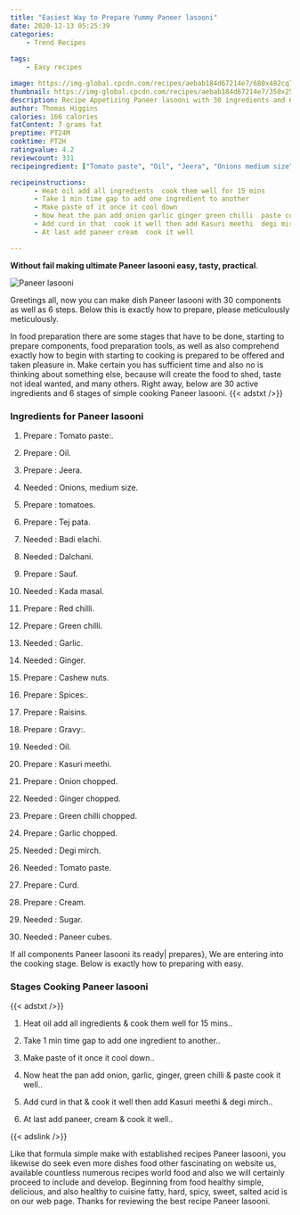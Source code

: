 ```yaml
---
title: "Easiest Way to Prepare Yummy Paneer lasooni"
date: 2020-12-13 05:25:39
categories:
    - Trend Recipes
    
tags:
    - Easy recipes

image: https://img-global.cpcdn.com/recipes/aebab184d67214e7/680x482cq70/paneer-lasooni-recipe-main-photo.jpg
thumbnail: https://img-global.cpcdn.com/recipes/aebab184d67214e7/350x250cq70/paneer-lasooni-recipe-main-photo.jpg
description: Recipe Appetizing Paneer lasooni with 30 ingredients and 6 stages of easy cooking.
author: Thomas Higgins
calories: 166 calories
fatContent: 7 grams fat
preptime: PT24M
cooktime: PT2H
ratingvalue: 4.2
reviewcount: 331
recipeingredient: ["Tomato paste", "Oil", "Jeera", "Onions medium size", "tomatoes", "Tej pata", "Badi elachi", "Dalchani", "Sauf", "Kada masal", "Red chilli", "Green chilli", "Garlic", "Ginger", "Cashew nuts", "Spices", "Raisins", "Gravy", "Oil", "Kasuri meethi", "Onion chopped", "Ginger chopped", "Green chilli chopped", "Garlic chopped", "Degi mirch", "Tomato paste", "Curd", "Cream", "Sugar", "Paneer cubes"]

recipeinstructions: 
      - Heat oil add all ingredients  cook them well for 15 mins 
      - Take 1 min time gap to add one ingredient to another 
      - Make paste of it once it cool down 
      - Now heat the pan add onion garlic ginger green chilli  paste cook it well 
      - Add curd in that  cook it well then add Kasuri meethi  degi mirch 
      - At last add paneer cream  cook it well

---
```




**Without fail making ultimate Paneer lasooni easy, tasty, practical**. 


![Paneer lasooni](https://img-global.cpcdn.com/recipes/aebab184d67214e7/680x482cq70/paneer-lasooni-recipe-main-photo.jpg "Paneer lasooni")




Greetings all, now you can make dish Paneer lasooni with 30 components as well as 6 steps. Below this is exactly how to prepare, please meticulously meticulously.

In food preparation there are some stages that have to be done, starting to prepare components, food preparation tools, as well as also comprehend exactly how to begin with starting to cooking is prepared to be offered and taken pleasure in. Make certain you has sufficient time and also no is thinking about something else, because will create the food to shed, taste not ideal wanted, and many others. Right away, below are 30 active ingredients and 6 stages of simple cooking Paneer lasooni.
{{< adstxt />}}

### Ingredients for Paneer lasooni


1. Prepare  : Tomato paste:.

1. Prepare  : Oil.

1. Prepare  : Jeera.

1. Needed  : Onions, medium size.

1. Prepare  : tomatoes.

1. Prepare  : Tej pata.

1. Needed  : Badi elachi.

1. Needed  : Dalchani.

1. Prepare  : Sauf.

1. Needed  : Kada masal.

1. Prepare  : Red chilli.

1. Prepare  : Green chilli.

1. Needed  : Garlic.

1. Needed  : Ginger.

1. Prepare  : Cashew nuts.

1. Prepare  : Spices:.

1. Prepare  : Raisins.

1. Prepare  : Gravy:.

1. Needed  : Oil.

1. Prepare  : Kasuri meethi.

1. Prepare  : Onion chopped.

1. Needed  : Ginger chopped.

1. Prepare  : Green chilli chopped.

1. Prepare  : Garlic chopped.

1. Needed  : Degi mirch.

1. Needed  : Tomato paste.

1. Prepare  : Curd.

1. Prepare  : Cream.

1. Needed  : Sugar.

1. Needed  : Paneer cubes.



If all components Paneer lasooni its ready| prepares}, We are entering into the cooking stage. Below is exactly how to preparing with easy.

### Stages Cooking Paneer lasooni

{{< adstxt />}}


1. Heat oil add all ingredients &amp; cook them well for 15 mins..



1. Take 1 min time gap to add one ingredient to another..



1. Make paste of it once it cool down..



1. Now heat the pan add onion, garlic, ginger, green chilli &amp; paste cook it well..



1. Add curd in that &amp; cook it well then add Kasuri meethi &amp; degi mirch..



1. At last add paneer, cream &amp; cook it well..





{{< adslink />}}

Like that formula simple make with established recipes Paneer lasooni, you likewise do seek even more dishes food other fascinating on website us, available countless numerous recipes world food and also we will certainly proceed to include and develop. Beginning from food healthy simple, delicious, and also healthy to cuisine fatty, hard, spicy, sweet, salted acid is on our web page. Thanks for reviewing the best recipe Paneer lasooni.
